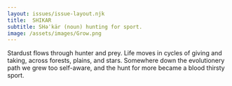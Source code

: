 ```yaml
---
layout: issues/issue-layout.njk
title:  SHIKAR
subtitle: SHəˈkär (noun) hunting for sport.
image: /assets/images/Grow.png
---
```


Stardust flows through hunter and prey. Life moves in cycles of giving and taking, across forests, plains, and stars. Somewhere down the evolutionery path we grew too self-aware, and the hunt for more became a blood thirsty sport.